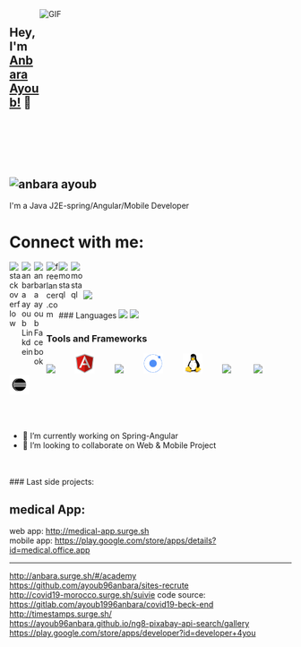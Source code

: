 <img align="right" alt="GIF" src="https://github.com/abhisheknaiidu/abhisheknaiidu/blob/master/code.gif?raw=true" width="450" height="300" />

## Hey, I'm [Anbara Ayoub!](http://anbara.surge.sh/#/academy) 👋 <a align="left"> <img src="https://komarev.com/ghpvc/?username=ayoub96anbara&label=Views&color=blue&style=plastic" alt="anbara ayoub" /> </a>

I'm a Java J2E-spring/Angular/Mobile Developer
<br/>

# Connect with me:

<a href="https://stackoverflow.com/users/9967174">
  <img align="left" alt="stackoverflow" width="22px" src="https://cdn.jsdelivr.net/npm/simple-icons@v3/icons/stackoverflow.svg" />
</a>
<a href="https://www.linkedin.com/in/ayoub-anbara-2372aa179/">
  <img align="left" alt="anbara ayoub Linkdein" width="22px" src="https://cdn.jsdelivr.net/npm/simple-icons@v3/icons/linkedin.svg" />
</a>
<a href="https://www.facebook.com/ayoub.anbara.9/">
  <img align="left" alt="anbara ayoub Facebook" width="22px" src="https://cdn.jsdelivr.net/npm/simple-icons@v3/icons/facebook.svg" />
</a>
<a href="https://www.freelancer.com/u/ayoub1996anbara">
<img align="left" alt="freelancer.com" width="22px" src="https://cdn.worldvectorlogo.com/logos/freelancer-1.svg" />
</a>
<a href="https://mostaql.com/u/ayoub_anbara">
 <img align="left" alt="mostaql" width="22px" src="https://encrypted-tbn0.gstatic.com/images?q=tbn%3AANd9GcROiy2_BhQ4hE_htex-Ujh_tvrP4lfGHTQTag&usqp=CAU" />
</a>
<a href="https://khamsat.com/user/%D8%A7%D9%8A%D9%88%D8%A8-%D8%B9%D9%86%D8%A8%D8%B1%D8%A9">
<img align="left" alt="mostaql" width="22px" src="https://encrypted-tbn0.gstatic.com/images?q=tbn%3AANd9GcROiy2_BhQ4hE_htex-Ujh_tvrP4lfGHTQTag&usqp=CAU" />
</a>


<br/>
<br/>
<br/>
<img align="left" src="https://github-readme-stats.vercel.app/api?username=ayoub96anbara&show_icons=true&title_color=fff&icon_color=79ff97&text_color=9f9f9f&bg_color=151515">
<br/>
<br/>
### Languages
<img src="https://devicons.github.io/devicon/devicon.git/icons/java/java-original.svg" width="35px">
<img src="https://devicons.github.io/devicon/devicon.git/icons/javascript/javascript-original.svg" width="35px">&nbsp;&nbsp;&nbsp;&nbsp;&nbsp;&nbsp;&nbsp;&nbsp;

### Tools and Frameworks
<img src="https://user-images.githubusercontent.com/196336/56349437-d7008600-61c8-11e9-8f68-d3e3e30d298c.png"
width="35px">&nbsp;&nbsp;&nbsp;&nbsp;&nbsp;&nbsp;&nbsp;&nbsp;
<img src="https://github.com/devicons/devicon/blob/master/icons/angularjs/angularjs-original.svg" width="35px">&nbsp;&nbsp;&nbsp;&nbsp;&nbsp;&nbsp;&nbsp;&nbsp;
<img src="https://devicons.github.io/devicon/devicon.git/icons/android/android-original.svg" width="35px">&nbsp;&nbsp;&nbsp;&nbsp;&nbsp;&nbsp;&nbsp;&nbsp;
<img src="https://github.com/devicons/devicon/blob/master/icons/ionic/ionic-original.svg"
width="35px">&nbsp;&nbsp;&nbsp;&nbsp;&nbsp;&nbsp;&nbsp;&nbsp;
<img src="https://github.com/devicons/devicon/blob/master/icons/linux/linux-original.svg" width="35px">&nbsp;&nbsp;&nbsp;&nbsp;&nbsp;&nbsp;&nbsp;&nbsp;
<img src="https://devicons.github.io/devicon/devicon.git/icons/git/git-original.svg" width="35px">&nbsp;&nbsp;&nbsp;&nbsp;&nbsp;&nbsp;&nbsp;&nbsp;&nbsp;
<img src="https://devicons.github.io/devicon/devicon.git/icons/jetbrains/jetbrains-original.svg" width="35px">&nbsp;&nbsp;&nbsp;&nbsp;&nbsp;&nbsp;&nbsp;&nbsp;&nbsp;
<img src="https://github.com/vorillaz/devicons/blob/master/!SVG/eclipse.svg"
width="35px">&nbsp;&nbsp;&nbsp;&nbsp;&nbsp;&nbsp;&nbsp;&nbsp;&nbsp;

<br/>
<br/>


<!--   <img align="right" src="https://github-readme-stats.vercel.app/api/top-langs/?username=ayoub96anbara&theme=light&hide_langs_below=1" /> -->


- 🔭 I’m currently working on Spring-Angular
- 👯 I’m looking to collaborate on Web & Mobile Project
<br/>
<br/>
### Last side projects:

## medical App: 

web app: http://medical-app.surge.sh    </br>
mobile app: https://play.google.com/store/apps/details?id=medical.office.app </br>

------------
http://anbara.surge.sh/#/academy <br/>
https://github.com/ayoub96anbara/sites-recrute <br/>
http://covid19-morocco.surge.sh/suivie     code source: https://gitlab.com/ayoub1996anbara/covid19-beck-end <br>
http://timestamps.surge.sh/     <br>
https://ayoub96anbara.github.io/ng8-pixabay-api-search/gallery   <br>
https://play.google.com/store/apps/developer?id=developer+4you   
<br />
<br />


